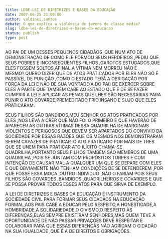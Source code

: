 ```yaml
---
title: LDBE-LEI DE DIRETRIZES E BASES DA EDUCAÇÃO
date: 2007-06-25 21:00:00
author: valdinei.santos
debate: O que explica a violência de jovens de classe média?
slug: ldbe-lei-de-diretrizes-e-bases-da-educacao
status: publish 
type: post
---
```


AO PAI DE UM DESSES PEQUENOS CIDADÃOS ,QUE NUM ATO DE DEMONSTRAÇÃO DE COMO ELE FORMOU SEUS HERDEIROS ,PEDIU QUE SEUS POBRES E INCONSEQUENTES FILHOS ,GAROTOS ESTUDADOS,QUE ELES FOSSEM SOLTOS,AFINAL A VÍTIMA NEM MORREU NÃO É MESMO?.QUERO DIZER QUE OS ATOS PRATICADOS POR ELES NÃO SÓ É PASSÍVEL DE PUNIÇÃO ,COMO O ESTADO TERÁ A OBRIGAÇÃO POR FORÇA DA LEI E NÃO DE SUA VONTADE(A DO PAI) DE EXERCER SOBRE ELES A PARTE QUE TAMBÉM CABE AO ESTADO QUE É DE SE FAZER CUMPRIR A LEI E APLICAR AS PENAS QUE LHES SÃO NECESSÁRIAS PARA PUNIR O ATO COVARDE,PREMEDITADO,FRIO,INSANO E SUJO QUE ELES PRATICARAM.  

SEUS FILHOS SÃO BANDIDOS,MEU SENHOR OS ATOS PRATICADOS POR ELES ,NOS LEVA A CRER QUE NÃO FOI O PRIMEIRO E QUE HAVERÃO DE APARECER AS OUTRAS VÍTIMAS DESSA QUADRILHA DE MARGINAIS VIOLENTOS E PERIGOSOS QUE DEVEM SER APARTADOS DO CONVIVIO DA SOCIEDADE POR ESSAS RAZÕES QUE OS MESMOS NOS DEMONSTRARAM SEREM CAPAZES DE PRATICAR .O ATO PRATICADO POR MAIS DE TRES QUE SE UNEM PARA PRATICAR ATO ILÍCITO CHAMA-SE QUADRILHA,PORTANTO SEUS FILHOS TAMBÉM SÃO MEMBROS DE UMA QUADRILHA ,POIS SE JUNTAM COM PROPÓSITOS TORPES E COM INTENÇÃO DE CAUSAR MAL A QUALQUER UM QUE SE DEPARE COM ELES E QUE OBVIAMENTE NÃO TENHAM CONDIÇÕES DE SE DEFENDEREM ,POR QUE FOSSE ESSA MOÇA ,OUTRO INDIVÍDUO ,NÃO O FARIAM POIS SEUS FILHOS SÃO COVARDES ,BANDIDOS ,QUADRILHEIROS E COVARDES E QUE SE POSSA PROVAR TODOS ESSES ATOS PARA QUE SIRVA DE EXEMPLO.  

A LEI DE DIRETRIZES E BASES DA EDUCAÇÃO É INSTRUMENTO DA SOCIEDADE CIVIL PARA FORMAR SEUS CIDADÃOS NA EDUCAÇÃO FORMAL,AOS PAIS CABE A EDUCAR PELO RESPEITO,A HONESTIDADE,A HOMBRIDADE,A SOLIDARIEDADE,O CIVISMO,O RESPEITO ÀS DIFERENÇAS,ELAS SEMPRE EXISTIRAM SENHORES,MAS QUEM TEVE A OPORTUNIDADE DE NÃO PASSAR PRIVAÇÕES DEVE RESPEITAR E COLABORAR PARA QUE ESSAS DIFERENÇÃS NÃO AGRIDAM O CIDADÃO NA SUA IGUALDADE ,QUE É A DE DIREITOS E OBRIGAÇÕES.

